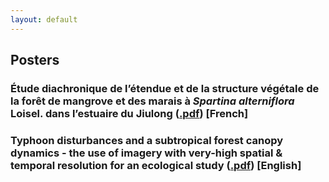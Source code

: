```yaml
---
layout: default
---
```

## Posters

### Étude diachronique de l’étendue et de la structure végétale de la forêt de mangrove et des marais à _Spartina alterniflora_ Loisel. dans l’estuaire du Jiulong ([.pdf](./mangrove_spartina.pdf)) [French]
### Typhoon disturbances and a subtropical forest canopy dynamics - the use of imagery with very-high spatial & temporal resolution for an ecological study ([.pdf](./drone_canopy.pdf)) [English]
